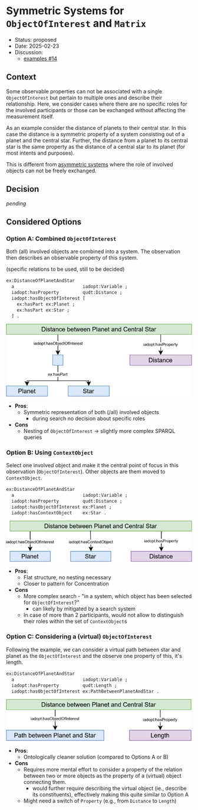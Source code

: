 # Symmetric Systems for `ObjectOfInterest` and `Matrix`

* Status: proposed
* Date: 2025-02-23
* Discussion:
  * [examples #14](https://github.com/i-adopt/examples/issues/14)

## Context

Some observable properties can not be associated with a single `ObjectOfInterest` but pertain to multiple ones and describe their relationship.
Here, we consider cases where there are no specific roles for the involved participants or those can be exchanged without affecting the measurement itself.

As an example consider the distance of planets to their central star.
In this case the distance is a symmetric property of a system consisting out of a planet and the central star.
Further, the distance from a planet to its central star is the same property as the distance of a central star to its planet (for most intents and purposes).

This is different from [asymmetric systems](./001-asymmetricSystems.md) where the role of involved objects can not be freely exchanged.

## Decision

*pending*

## Considered Options

### Option A: Combined `ObjectOfInterest`

Both (all) involved objects are combined into a system.
The observation then describes an observable property of this system.

(specific relations to be used, still to be decided)
```turtle
ex:DistanceOfPlanetAndStar
  a                          iadopt:Variable ;
  iadopt:hasProperty         qudt:Distance ;
  iadopt:hasObjectOfInterest [
    ex:hasPart ex:Planet ;
    ex:hasPart ex:Star ;
  ] .
```

![visual display Option A](./000/optionA.drawio.svg)

* **Pros**:
  * Symmetric representation of both (/all) involved objects
    * during search no decision about specific roles
* **Cons**
  * Nesting of `ObjectOfInterest` &rarr; slightly more complex SPARQL queries

### Option B: Using `ContextObject`

Select one involved object and make it the central point of focus in this observation (`ObjectOfInterest`).
Other objects are them moved to `ContextObject`.

```turtle
ex:DistanceOfPlanetAndStar
  a                          iadopt:Variable ;
  iadopt:hasProperty         qudt:Distance ;
  iadopt:hasObjectOfInterest ex:Planet ;
  iadopt:hasContextObject    ex:Star .
```

![visual display Option B](./000/optionB.drawio.svg)

* **Pros**:
  * Flat structure, no nesting necessary
  * Closer to pattern for Concentration
* **Cons**
  * More complex search - "in a system, which object has been selected for `ObjectOfInterest`?"
    * can likely by mitigated by a search system
  * In case of more than 2 participants, would not allow to distinguish their roles within the set of `ContextObject`s

### Option C: Considering a (virtual) `ObjectOfInterest`

Following the example, we can consider a virtual path between star and planet as the `ObjectOfInterest` and the observe one property of this, it's length.

```turtle
ex:DistanceOfPlanetAndStar
  a                          iadopt:Variable ;
  iadopt:hasProperty         qudt:Length ;
  iadopt:hasObjectOfInterest ex:PathBetweenPlanetAndStar .
```

![visual display Option C](./000/optionC.drawio.svg)

* **Pros**:
  * Ontologically cleaner solution (compared to Options A or B)
* **Cons**
  * Requires more mental effort to consider a property of the relation between two or more objects as the property of a (virtual) object connecting them.
    * would further require describing the virtual object (ie., describe its constituents), effectively making this quite similar to Option A
  * Might need a switch of `Property` (e.g., from `Distance` to `Length`)
